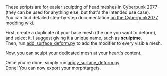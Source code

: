 These scripts are for easier sculpting of head meshes in Cyberpunk 2077 (they can be used for anything else, but that's the intended use case).  
You can find detailed step-by-step documentation [on the Cyberpunk2077 modding wiki](https://wiki.redmodding.org/cyberpunk-2077-modding/modding-guides/npcs/a-new-head-for-v#step-2-sculpting-prep).  

First, create a duplicate of your base mesh (the one you want to deform), and select it. I suggest giving it a unique name, such as **sculptme**.  
Then, run [add_surface_deform.py](https://github.com/manavortex/cyberpunk2077/blob/master/python/sculpting_convenience/surface_deform/add_surface_deform.py) to add the modifier to every visible mesh.

Now, you can sculpt your dedicated mesh at your heart's content.

Once you're done, simply run [apply_surface_deform.py](https://github.com/manavortex/cyberpunk2077/blob/master/python/sculpting_convenience/surface_deform/apply_surface_deform.py).  
Done! You can now export your morphtargets.
